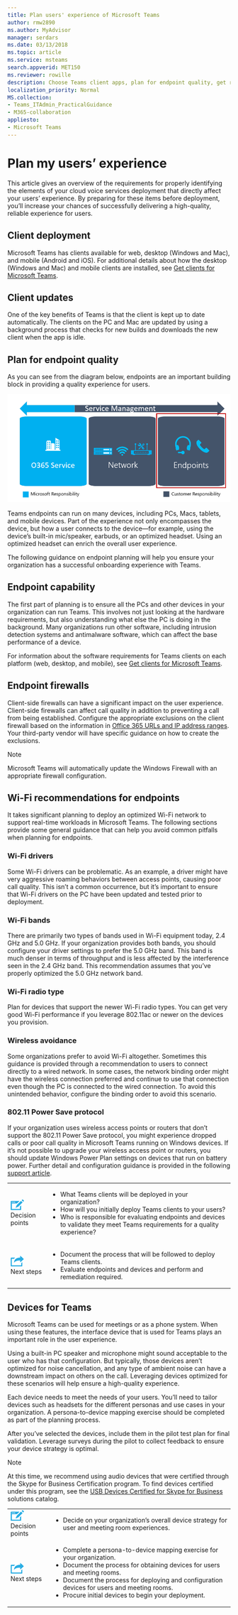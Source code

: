 ```yaml
---
title: Plan users' experience of Microsoft Teams
author: rmw2890
ms.author: MyAdvisor
manager: serdars
ms.date: 03/13/2018
ms.topic: article
ms.service: msteams
search.appverid: MET150
ms.reviewer: rowille
description: Choose Teams client apps, plan for endpoint quality, get recommendations for deploying Wi-Fi endpoints and choosing audio devices. 
localization_priority: Normal
MS.collection: 
- Teams_ITAdmin_PracticalGuidance
- M365-collaboration
appliesto:
- Microsoft Teams
---
```


# Plan my users’ experience

This article gives an overview of the requirements for properly identifying the elements of your cloud voice services deployment that directly affect your users’ experience. By preparing for these items before deployment, you’ll increase your chances of successfully delivering a high-quality, reliable experience for users. 

## Client deployment

Microsoft Teams has clients available for web, desktop (Windows and Mac), and
mobile (Android and iOS). For additional details about how the
desktop (Windows and Mac) and mobile clients are installed, see [Get
clients for Microsoft
Teams](https://docs.microsoft.com/microsoftteams/get-clients).

## Client updates

One of the key benefits of Teams is that the client is kept up to date
automatically. The clients on the PC and Mac are updated by using a background
process that checks for new builds and downloads the new client when the app is
idle.

<!--ENDOFSECTION-->

## Plan for endpoint quality

As you can see from the diagram below, endpoints are an important building block
in providing a quality experience for users.

![Diagram describing the three components of quality, and how service management overlaps all three components. With a focus on endpoints.](media/plan-my-users-experience-image1.png "Diagram describing the three components of quality, and how service management overlaps all three components. With a focus on endpoints.")

Teams endpoints can run on many devices, including PCs, Macs, tablets,
and mobile devices. Part of the experience not only encompasses the device, but
how a user connects to the device—for example, using the device’s built-in
mic/speaker, earbuds, or an optimized headset. Using an optimized headset can
enrich the overall user experience.

The following guidance on endpoint planning will help you ensure your
organization has a successful onboarding experience with Teams.

## Endpoint capability

The first part of planning is to ensure all the PCs and other devices in your
organization can run Teams. This involves not just looking at the
hardware requirements, but also understanding what else the PC is doing in the
background. Many organizations run other software, including intrusion detection
systems and antimalware software, which can affect the base performance of a
device.

For information about the software requirements for Teams clients on each
platform (web, desktop, and mobile), see [Get clients for Microsoft
Teams](https://docs.microsoft.com/microsoftteams/get-clients).

## Endpoint firewalls

Client-side firewalls can have a significant impact on the user experience.
Client-side firewalls can affect call quality in addition to preventing a call
from being established. Configure the appropriate exclusions on the client
firewall based on the information in [Office 365 URLs and IP address
ranges](https://aka.ms/o365ips). Your third-party vendor will have specific
guidance on how to create the exclusions.

>[!NOTE]
> Microsoft Teams will automatically update the Windows Firewall with an
appropriate firewall configuration.

## Wi-Fi recommendations for endpoints

It takes significant planning to deploy an optimized Wi-Fi network to support
real-time workloads in Microsoft Teams. The following sections provide some
general guidance that can help you avoid common pitfalls when planning for
endpoints.

### Wi-Fi drivers

Some Wi-Fi drivers can be problematic. As an example, a driver might have very
aggressive roaming behaviors between access points, causing poor call quality.
This isn’t a common occurrence, but it’s important to ensure that Wi-Fi drivers
on the PC have been updated and tested prior to deployment.

### Wi-Fi bands

There are primarily two types of bands used in Wi-Fi equipment today, 2.4 GHz
and 5.0 GHz. If your organization provides both bands, you should configure your
driver settings to prefer the 5.0 GHz band. This band is much denser in terms of
throughput and is less affected by the interference seen in the 2.4 GHz band.
This recommendation assumes that you’ve properly optimized the 5.0 GHz network
band.

### Wi-Fi radio type

Plan for devices that support the newer Wi-Fi radio types. You can get very good
Wi-Fi performance if you leverage 802.11ac or newer on the devices you
provision.

### Wireless avoidance

Some organizations prefer to avoid Wi-Fi altogether. Sometimes this guidance is
provided through a recommendation to users to connect directly to a wired
network. In some cases, the network binding order might have the wireless
connection preferred and continue to use that connection even though the PC is
connected to the wired connection. To avoid this unintended behavior, configure
the binding order to avoid this scenario.

### 802.11 Power Save protocol

If your organization uses wireless access points or routers that don’t support
the 802.11 Power Save protocol, you might experience dropped calls or poor call
quality in Microsoft Teams running on Windows devices. If it’s not possible to
upgrade your wireless access point or routers, you should update Windows Power
Plan settings on devices that run on battery power. Further detail and
configuration guidance is provided in the following [support
article](https://support.microsoft.com/help/928152/you-may-experience-connectivity-issues-or-performance-issues-when-you).

<table>
<tr><td><img src="media/audio_conferencing_image7.png" alt=""/> <br/>Decision points</td><td><ul><li>What Teams clients will be deployed in your organization?</li><li>How will you initially deploy Teams clients to your users?</li><li>Who is responsible for evaluating endpoints and devices to validate they meet Teams requirements for a quality experience?</li></ul></td></tr>
<tr><td><img src="media/audio_conferencing_image9.png" alt=""/><br/>Next steps</td><td><ul><li>Document the process that will be followed to deploy Teams clients.</li><li>Evaluate endpoints and devices and perform and remediation required.</li></ul></td></tr>
</table>

<!--ENDOFSECTION-->

## Devices for Teams

Microsoft Teams can be used for meetings or as a phone system. When using these
features, the interface device that is used for Teams plays an important role in
the user experience.

Using a built-in PC speaker and microphone might sound acceptable to the user
who has that configuration. But typically, those devices aren’t optimized for
noise cancellation, and any type of ambient noise can have a downstream impact
on others on the call. Leveraging devices optimized for these scenarios will
help ensure a high-quality experience.

Each device needs to meet the needs of your users. You’ll need to tailor devices
such as headsets for the different personas and use cases in your organization.
A persona-to-device mapping exercise should be completed as part of the planning
process.

After you’ve selected the devices, include them in the pilot test plan for final
validation. Leverage surveys during the pilot to collect feedback to ensure your
device strategy is optimal.

> [!NOTE]
> At this time, we recommend using audio devices that were certified
through the Skype for Business Certification program. To find devices certified
under this program, see the [USB Devices Certified for Skype for
Business](http://partnersolutions.skypeforbusiness.com/solutionscatalog/personal-peripherals-pcs)
solutions catalog.

<table>
<tr><td><img src="media/audio_conferencing_image7.png" alt=""/> <br/>Decision points</td><td><ul><li>Decide on your organization’s overall device strategy for user and meeting room experiences.</li></ul></td></tr>
<tr><td><img src="media/audio_conferencing_image9.png" alt=""/><br/>Next steps</td><td><ul><li>Complete a persona-to-device mapping exercise for your organization.</li><li>Document the process for obtaining devices for users and meeting rooms.</li><li>Document the process for deploying and configuration devices for users and meeting rooms.</li><li>Procure initial devices to begin your deployment.</li></ul></td></tr>
</table>

<!--ENDOFSECTION-->